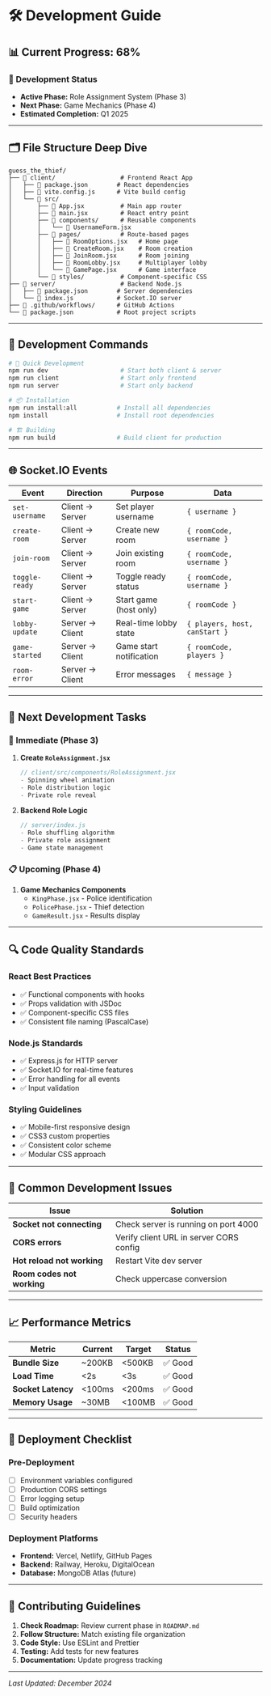 # 🛠️ Development Guide

## 📊 **Current Progress: 68%**

### **🎯 Development Status**
- **Active Phase:** Role Assignment System (Phase 3)
- **Next Phase:** Game Mechanics (Phase 4)
- **Estimated Completion:** Q1 2025

---

## 🗂️ **File Structure Deep Dive**

```
guess_the_thief/
├── 📁 client/                  # Frontend React App
│   ├── 📄 package.json        # React dependencies
│   ├── 📄 vite.config.js      # Vite build config
│   └── 📁 src/
│       ├── 📄 App.jsx          # Main app router
│       ├── 📄 main.jsx         # React entry point
│       ├── 📁 components/      # Reusable components
│       │   └── 📄 UsernameForm.jsx
│       ├── 📁 pages/           # Route-based pages
│       │   ├── 📄 RoomOptions.jsx   # Home page
│       │   ├── 📄 CreateRoom.jsx    # Room creation
│       │   ├── 📄 JoinRoom.jsx      # Room joining
│       │   ├── 📄 RoomLobby.jsx     # Multiplayer lobby
│       │   └── 📄 GamePage.jsx      # Game interface
│       └── 📁 styles/          # Component-specific CSS
├── 📁 server/                  # Backend Node.js
│   ├── 📄 package.json        # Server dependencies
│   └── 📄 index.js            # Socket.IO server
├── 📁 .github/workflows/      # GitHub Actions
└── 📄 package.json            # Root project scripts
```

---

## 🔧 **Development Commands**

```bash
# 🚀 Quick Development
npm run dev                    # Start both client & server
npm run client                 # Start only frontend
npm run server                 # Start only backend

# 📦 Installation
npm run install:all           # Install all dependencies
npm install                   # Install root dependencies

# 🏗️ Building
npm run build                 # Build client for production
```

---

## 🌐 **Socket.IO Events**

| Event | Direction | Purpose | Data |
|-------|-----------|---------|------|
| `set-username` | Client → Server | Set player username | `{ username }` |
| `create-room` | Client → Server | Create new room | `{ roomCode, username }` |
| `join-room` | Client → Server | Join existing room | `{ roomCode, username }` |
| `toggle-ready` | Client → Server | Toggle ready status | `{ roomCode, username }` |
| `start-game` | Client → Server | Start game (host only) | `{ roomCode }` |
| `lobby-update` | Server → Client | Real-time lobby state | `{ players, host, canStart }` |
| `game-started` | Server → Client | Game start notification | `{ roomCode, players }` |
| `room-error` | Server → Client | Error messages | `{ message }` |

---

## 🎯 **Next Development Tasks**

### **🚧 Immediate (Phase 3)**
1. **Create `RoleAssignment.jsx`**
   ```jsx
   // client/src/components/RoleAssignment.jsx
   - Spinning wheel animation
   - Role distribution logic
   - Private role reveal
   ```

2. **Backend Role Logic** 
   ```javascript
   // server/index.js
   - Role shuffling algorithm
   - Private role assignment
   - Game state management
   ```

### **📋 Upcoming (Phase 4)**
1. **Game Mechanics Components**
   - `KingPhase.jsx` - Police identification
   - `PolicePhase.jsx` - Thief detection
   - `GameResult.jsx` - Results display

---

## 🔍 **Code Quality Standards**

### **React Best Practices**
- ✅ Functional components with hooks
- ✅ Props validation with JSDoc
- ✅ Component-specific CSS files
- ✅ Consistent file naming (PascalCase)

### **Node.js Standards**
- ✅ Express.js for HTTP server
- ✅ Socket.IO for real-time features
- ✅ Error handling for all events
- ✅ Input validation

### **Styling Guidelines**
- ✅ Mobile-first responsive design
- ✅ CSS3 custom properties
- ✅ Consistent color scheme
- ✅ Modular CSS approach

---

## 🐛 **Common Development Issues**

| Issue | Solution |
|-------|----------|
| **Socket not connecting** | Check server is running on port 4000 |
| **CORS errors** | Verify client URL in server CORS config |
| **Hot reload not working** | Restart Vite dev server |
| **Room codes not working** | Check uppercase conversion |

---

## 📈 **Performance Metrics**

| Metric | Current | Target | Status |
|--------|---------|---------|--------|
| **Bundle Size** | ~200KB | <500KB | ✅ Good |
| **Load Time** | <2s | <3s | ✅ Good |
| **Socket Latency** | <100ms | <200ms | ✅ Good |
| **Memory Usage** | ~30MB | <100MB | ✅ Good |

---

## 🚀 **Deployment Checklist**

### **Pre-Deployment**
- [ ] Environment variables configured
- [ ] Production CORS settings
- [ ] Error logging setup
- [ ] Build optimization
- [ ] Security headers

### **Deployment Platforms**
- **Frontend:** Vercel, Netlify, GitHub Pages
- **Backend:** Railway, Heroku, DigitalOcean
- **Database:** MongoDB Atlas (future)

---

## 👥 **Contributing Guidelines**

1. **Check Roadmap:** Review current phase in `ROADMAP.md`
2. **Follow Structure:** Match existing file organization
3. **Code Style:** Use ESLint and Prettier
4. **Testing:** Add tests for new features
5. **Documentation:** Update progress tracking

---

*Last Updated: December 2024* 